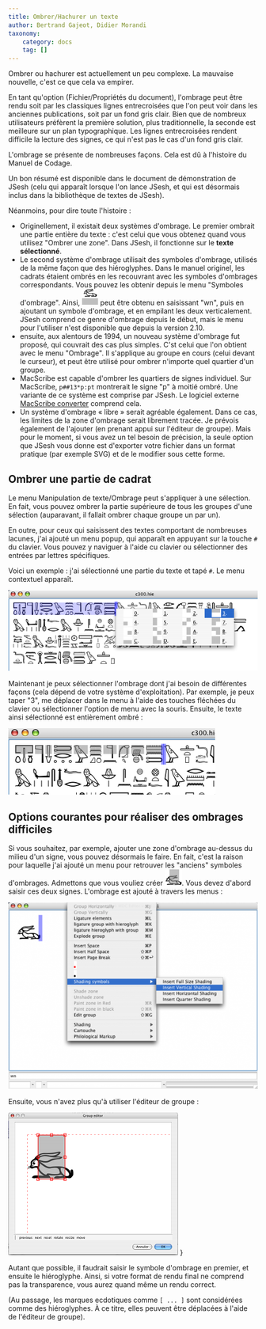 ```yaml
---
title: Ombrer/Hachurer un texte
author: Bertrand Gajeot, Didier Morandi
taxonomy:
    category: docs
    tag: []
---
```



Ombrer ou hachurer est actuellement un peu complexe. La mauvaise nouvelle, c'est ce que cela va empirer.

En tant qu'option (Fichier/Propriétés du document), l'ombrage peut être rendu soit par les classiques lignes entrecroisées que l'on peut voir dans les anciennes publications, soit par un fond gris clair. Bien que de nombreux utilisateurs préfèrent la première solution, plus traditionnelle, la seconde est meilleure sur un plan typographique.  Les lignes entrecroisées rendent difficile la lecture des signes, ce qui n'est pas le cas d'un fond gris clair.

L'ombrage se présente de nombreuses façons. Cela est dû à l'histoire du Manuel de Codage.

Un bon résumé est disponible dans le document de démonstration de JSesh (celu qui apparaît lorsque l'on lance JSesh, et qui est désormais inclus dans la bibliothèque de textes de JSesh).

Néanmoins, pour dire toute l'histoire :

* Originellement, il existait deux systèmes d'ombrage. Le premier ombrait une partie entière du texte : c'est celui que vous obtenez quand vous utilisez "Ombrer une zone". Dans JSesh, il fonctionne sur le **texte sélectionné**.
* Le second système d'ombrage utilisait des symboles d'ombrage, utilisés de la même façon que des hiéroglyphes. Dans le manuel originel, les cadrats étaient ombrés en les recouvrant avec les symboles d'ombrages correspondants. Vous pouvez les obtenir depuis le menu "Symboles d'ombrage". Ainsi, ![A hare above a shaded zone](./basic.png?classes=inline) peut être obtenu en saisissant "wn", puis en ajoutant un symbole d'ombrage, et en empilant les deux verticalement. JSesh comprend ce genre d'ombrage depuis le début, mais le menu pour l'utiliser n'est disponible que depuis la version 2.10.
* ensuite, aux alentours de 1994, un nouveau système d'ombrage fut proposé, qui couvrait des cas plus simples. C'st celui que l'on obtient avec le menu "Ombrage". Il s'applique au groupe en cours (celui devant le curseur), et peut être utilisé pour ombrer n'importe quel quartier d'un groupe.
* MacScribe est capable d'ombrer les quartiers de signes individuel. Sur MacScribe, `p##13*p:pt` montrerait le signe "p" à moitié ombré. Une variante de ce système est comprise par JSesh. Le logiciel externe [MacScribe converter](https://jsesh.qenherkhopeshef.org/software/MacScribeImporter.zip) comprend cela.
* Un système d'ombrage « libre »  serait agréable également. Dans ce cas, les limites de la zone d'ombrage serait librement tracée. Je prévois également de l'ajouter (en prenant appui sur l'éditeur de groupe). Mais pour le moment, si vous avez un tel besoin de précision, la seule option que JSesh vous donne est d'exporter votre fichier dans un format pratique (par exemple SVG) et de le modifier sous cette forme.

## Ombrer une partie de cadrat

Le menu Manipulation de texte/Ombrage peut s'appliquer à une sélection. En fait, vous pouvez ombrer la partie supérieure de tous les groupes d'une sélection (auparavant, il fallait ombrer chaque groupe un par un).

En outre, pour ceux qui saisissent des textes comportant de nombreuses lacunes, j'ai ajouté un menu popup, qui apparaît en appuyant sur la touche `#` du clavier. Vous pouvez y naviguer à l'aide cu clavier ou sélectionner des entrées par lettres spécifiques.

Voici un exemple : j'ai sélectionné une partie du texte et tapé `#`. Le menu contextuel apparaît.

![Partial shading popup](./popup.png?classes=caption "menu d'ombrage partiel")

Maintenant je peux sélectionner l'ombrage dont j'ai besoin de différentes façons (cela dépend de votre système d'exploitation). Par exemple, je peux taper "3", me déplacer dans le menu à l'aide des touches fléchées du clavier ou sélectionner l'option de menu avec la souris. Ensuite, le texte ainsi sélectionné est entièrement ombré :


![Partial shading applied](./shading2.png?classes=caption "Ombrage partiel appliqué")

## Options courantes pour réaliser des ombrages difficiles

Si vous souhaitez, par exemple, ajouter une zone d'ombrage au-dessus du milieu d'un signe, vous pouvez désormais le faire. En fait, c'est la raison pour laquelle j'ai ajouté un menu pour retrouver les "anciens" symboles d'ombrages.
Admettons que vous vouliez créer ![](./shading3.png?classes=inline). Vous devez d'abord saisir ces deux signes. L'ombrage est ajouté à travers les menus :

![Adding a shading symbol](./addSymbol.png?classes=caption "Ajout d'un symbole d'ombrage")


Ensuite, vous n'avez plus qu'à utiliser l'éditeur de groupe :

![Moving shading symbols with the group editor](./group.png?classes=caption "Déplacement des symboles d'ombrage avec l'éditeur de groupe")
}

Autant que possible, il faudrait saisir le symbole d'ombrage en premier, et ensuite le hiéroglyphe. Ainsi, si votre format de rendu final ne comprend pas la transparence, vous aurez quand même un rendu correct.

(Au passage, les marques ecdotiques comme `[ ... ]` sont considérées comme des hiéroglyphes. À ce titre, elles peuvent être déplacées à l'aide de l'éditeur de groupe).